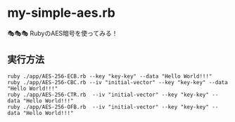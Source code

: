 # my-simple-aes.rb

🎭🎭🎭 RubyのAES暗号を使ってみる！  

## 実行方法

```shell
ruby ./app/AES-256-ECB.rb --key "key-key" --data "Hello World!!!"
ruby ./app/AES-256-CBC.rb --iv "initial-vector" --key "key-key" --data "Hello World!!!"
ruby ./app/AES-256-CTR.rb  --iv "initial-vector" --key "key-key" --data "Hello World!!!"
ruby ./app/AES-256-OFB.rb  --iv "initial-vector" --key "key-key" --data "Hello World!!!"
```

